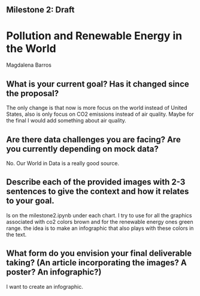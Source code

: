 ## Milestone 2: Draft

# Pollution and Renewable Energy in the World

Magdalena Barros 

## What is your current goal? Has it changed since the proposal?

The only change is that now is more focus on the world instead of United States, also is only focus on CO2 emissions instead of air quality. Maybe for the final I would add something about air quality.

## Are there data challenges you are facing? Are you currently depending on mock data?

No. Our World in Data is a really good source. 

## Describe each of the provided images with 2-3 sentences to give the context and how it relates to your goal.

Is on the milestone2.ipynb under each chart. I try to use for all the graphics associated with co2 colors brown and for the renewable energy ones green range. the idea is to make an infographic that also plays with these colors in the text.  


## What form do you envision your final deliverable taking? (An article incorporating the images? A poster? An infographic?)

I want to create an infographic. 
